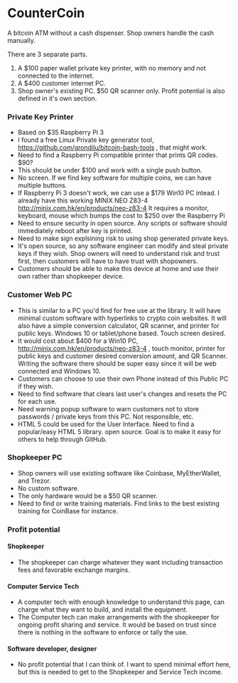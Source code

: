 # CounterCoin
A bitcoin ATM without a cash dispenser.  Shop owners handle the cash manually.

There are 3 separate parts.  
1. A $100 paper wallet private key printer, with no memory and not connected to the internet.
2. A $400 customer internet PC.
3. Shop owner's existing PC.  $50 QR scanner only.
Profit potential is also defined in it's own section.

### Private Key Printer
- Based on $35 Raspberry Pi 3
- I found a free Linux Private key generator tool, https://github.com/grondilu/bitcoin-bash-tools , that might work.
- Need to find a Raspberry Pi compatible printer that prints QR codes.  $90?
- This should be under $100 and work with a single push button.
- No screen.  If we find key software for multiple coins, we can have multiple buttons.
- If Raspberry Pi 3 doesn't work, we can use a $179 Win10 PC intead.  I already have this working MINIX NEO Z83-4 http://minix.com.hk/en/products/neo-z83-4 It requires a monitor, keyboard, mouse which bumps the cost to $250 over the Raspberry Pi
- Need to ensure security in open source.  Any scripts or software should immediately reboot after key is printed.
- Need to make sign explsining risk to using shop generated private keys.
- It's open source, so any software engineer can modify and steal private keys if they wish.  Shop owners will need to understand risk and trust first, then customers will have to have trust with shopowners.
- Customers should be able to make this device at home and use their own rather than shopkeeper device.

### Customer Web PC
- This is similar to a PC you'd find for free use at the library.  It will have minimal custom software with hyperlinks to crypto coin websites.  It will also have a simple conversion calculator, QR scanner, and printer for public keys.  Windows 10 or tablet/phone based.  Touch screen desired.
- It would cost about $400 for a Win10 PC, http://minix.com.hk/en/products/neo-z83-4 , touch monitor, printer for public keys and customer desired conversion amount, and QR Scanner.  Writing the software there should be super easy since it will be web connected and Windows 10.
- Customers can choose to use their own Phone instead of this Public PC if they wish.
- Need to find software that clears last user's changes and resets the PC for each use.
- Need warning popup software to warn customers not to store passwords / private keys from this PC.  Not responsible, etc.
- HTML 5 could be used for the User Interface.  Need to find a popular/easy HTML 5 library.  open source.  Goal is to make it easy for others to help through GitHub.

### Shopkeeper PC
- Shop owners will use existing software like Coinbase, MyEtherWallet, and Trezor.  
- No custom software.  
- The only hardware would be a $50 QR scanner.
- Need to find or write training materials.  Find links to the best existing training for CoinBase for instance. 

### Profit potential
#### Shopkeeper
- The shopkeeper can charge whatever they want including transaction fees and favorable exchange margins.
#### Computer Service Tech
- A computer tech with enough knowledge to understand this page, can charge what they want to build, and install the equipment.
- The Computer tech can make arrangements with the shopkeeper for ongoing profit sharing and service.  It would be based on trust since there is nothing in the software to enforce or tally the use.
#### Software developer, designer
- No profit potential that I can think of.  I want to spend minimal effort here, but this is needed to get to the Shopkeeper and Service Tech income.
